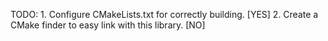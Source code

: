 TODO:
    1. Configure CMakeLists.txt for correctly building. [YES]
    2. Create a CMake finder to easy link with this library. [NO]